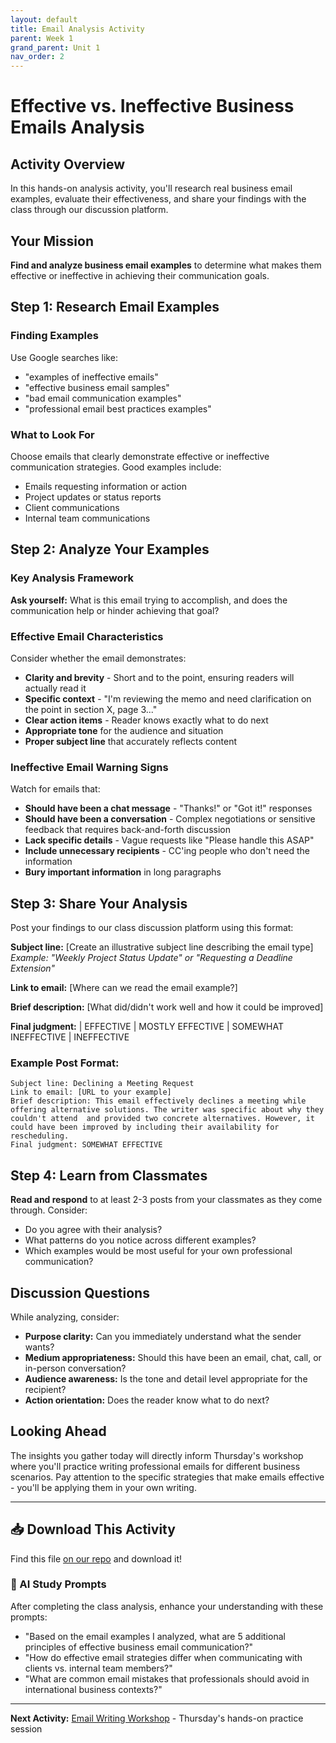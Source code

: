 ```yaml
---
layout: default
title: Email Analysis Activity
parent: Week 1
grand_parent: Unit 1
nav_order: 2
---
```


# Effective vs. Ineffective Business Emails Analysis

## Activity Overview

In this hands-on analysis activity, you'll research real business email examples, evaluate their effectiveness, and share your findings with the class through our discussion platform.

## Your Mission

**Find and analyze business email examples** to determine what makes them effective or ineffective in achieving their communication goals.

## Step 1: Research Email Examples

### Finding Examples
Use Google searches like:
- "examples of ineffective emails"
- "effective business email samples"
- "bad email communication examples"
- "professional email best practices examples"

### What to Look For
Choose emails that clearly demonstrate effective or ineffective communication strategies. Good examples include:
- Emails requesting information or action
- Project updates or status reports
- Client communications
- Internal team communications

## Step 2: Analyze Your Examples

### Key Analysis Framework

**Ask yourself:** What is this email trying to accomplish, and does the communication help or hinder achieving that goal?

### Effective Email Characteristics
Consider whether the email demonstrates:
- **Clarity and brevity** - Short and to the point, ensuring readers will actually read it
- **Specific context** - "I'm reviewing the memo and need clarification on the point in section X, page 3..."
- **Clear action items** - Reader knows exactly what to do next
- **Appropriate tone** for the audience and situation
- **Proper subject line** that accurately reflects content

### Ineffective Email Warning Signs
Watch for emails that:
- **Should have been a chat message** - "Thanks!" or "Got it!" responses
- **Should have been a conversation** - Complex negotiations or sensitive feedback that requires back-and-forth discussion
- **Lack specific details** - Vague requests like "Please handle this ASAP"
- **Include unnecessary recipients** - CC'ing people who don't need the information
- **Bury important information** in long paragraphs

## Step 3: Share Your Analysis

Post your findings to our class discussion platform using this format:

**Subject line:** [Create an illustrative subject line describing the email type]
*Example:  "Weekly Project Status Update" or "Requesting a Deadline Extension"*

**Link to email:** [Where can we read the email example?]

**Brief description:** [What did/didn't work well and how it could be improved]

**Final judgment:** | EFFECTIVE | MOSTLY EFFECTIVE | SOMEWHAT INEFFECTIVE | INEFFECTIVE

### Example Post Format:
```
Subject line: Declining a Meeting Request
Link to email: [URL to your example]
Brief description: This email effectively declines a meeting while offering alternative solutions. The writer was specific about why they couldn't attend  and provided two concrete alternatives. However, it could have been improved by including their availability for rescheduling.
Final judgment: SOMEWHAT EFFECTIVE
```

## Step 4: Learn from Classmates

**Read and respond** to at least 2-3 posts from your classmates as they come through. Consider:
- Do you agree with their analysis?
- What patterns do you notice across different examples?
- Which examples would be most useful for your own professional communication?

## Discussion Questions

While analyzing, consider:
- **Purpose clarity:** Can you immediately understand what the sender wants?
- **Medium appropriateness:** Should this have been an email, chat, call, or in-person conversation?
- **Audience awareness:** Is the tone and detail level appropriate for the recipient?
- **Action orientation:** Does the reader know what to do next?

## Looking Ahead

The insights you gather today will directly inform Thursday's workshop where you'll practice writing professional emails for different business scenarios. Pay attention to the specific strategies that make emails effective - you'll be applying them in your own writing.

---

## 📥 Download This Activity

Find this file [on our repo](https://github.com/alainamb/uic_tr35-business-english-II/blob/main/unit1/week1/email-analysis-activity.md) and download it!

### 🤖 AI Study Prompts
After completing the class analysis, enhance your understanding with these prompts:
- "Based on the email examples I analyzed, what are 5 additional principles of effective business email communication?"
- "How do effective email strategies differ when communicating with clients vs. internal team members?"
- "What are common email mistakes that professionals should avoid in international business contexts?"

---

**Next Activity:** [Email Writing Workshop](email-writing-workshop.md) - Thursday's hands-on practice session
